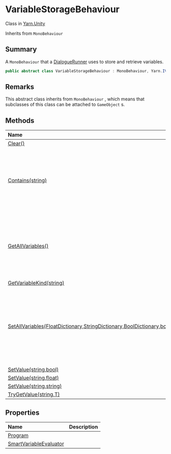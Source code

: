 # VariableStorageBehaviour

Class in [Yarn.Unity](/api/csharp/yarn.unity.md)

Inherits from `MonoBehaviour`

## Summary


A  <code>MonoBehaviour</code>  that a  <a href="yarn.unity.dialoguerunner.md">DialogueRunner</a> 
uses to store and retrieve variables.


```csharp
public abstract class VariableStorageBehaviour : MonoBehaviour, Yarn.IVariableStorage
```

## Remarks


This abstract class inherits from  <code>MonoBehaviour</code> ,
which means that subclasses of this class can be attached to  <code>GameObject</code> s.


## Methods

|Name|Description|
|:---|:---|
|[Clear()](/api/csharp/yarn.unity.variablestoragebehaviour.clear.md)||
|[Contains(string)](/api/csharp/yarn.unity.variablestoragebehaviour.contains.md)|Returns a boolean value representing if a particular variable is inside the variable storage.|
|[GetAllVariables()](/api/csharp/yarn.unity.variablestoragebehaviour.getallvariables.md)|Provides a unified interface for exporting all variables. Intended to be a point for custom saving, editors, etc.|
|[GetVariableKind(string)](/api/csharp/yarn.unity.variablestoragebehaviour.getvariablekind.md)||
|[SetAllVariables(FloatDictionary,StringDictionary,BoolDictionary,bool)](/api/csharp/yarn.unity.variablestoragebehaviour.setallvariables.md)|Provides a unified interface for loading many variables all at once. Will override anything already in the variable storage.|
|[SetValue(string,bool)](/api/csharp/yarn.unity.variablestoragebehaviour.setvalue-3.md)||
|[SetValue(string,float)](/api/csharp/yarn.unity.variablestoragebehaviour.setvalue-2.md)||
|[SetValue(string,string)](/api/csharp/yarn.unity.variablestoragebehaviour.setvalue-1.md)||
|[TryGetValue(string,T)](/api/csharp/yarn.unity.variablestoragebehaviour.trygetvalue.md)||

## Properties

|Name|Description|
|:---|:---|
|[Program](/api/csharp/yarn.unity.variablestoragebehaviour.program.md)||
|[SmartVariableEvaluator](/api/csharp/yarn.unity.variablestoragebehaviour.smartvariableevaluator.md)||

